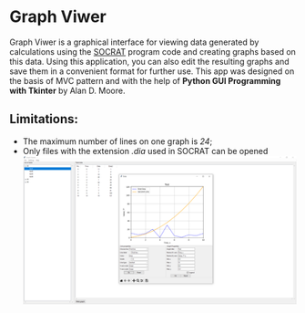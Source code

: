 # Graph Viwer
Graph Viwer is a graphical interface for viewing data generated by calculations using the [SOCRAT](https://en.ibrae.ac.ru/contents/370) program code and creating graphs based on this data.
Using this application, you can also edit the resulting graphs and save them in a convenient format for further use.
This app was designed on the basis of MVC pattern and with the help of **Python GUI Programming with Tkinter** by Alan D. Moore.
## Limitations:
- The maximum number of lines on one graph is *24*;
- Only files with the extension *.dia* used in SOCRAT can be opened
![Graph_Viewer](Graph_Viewer.png)
